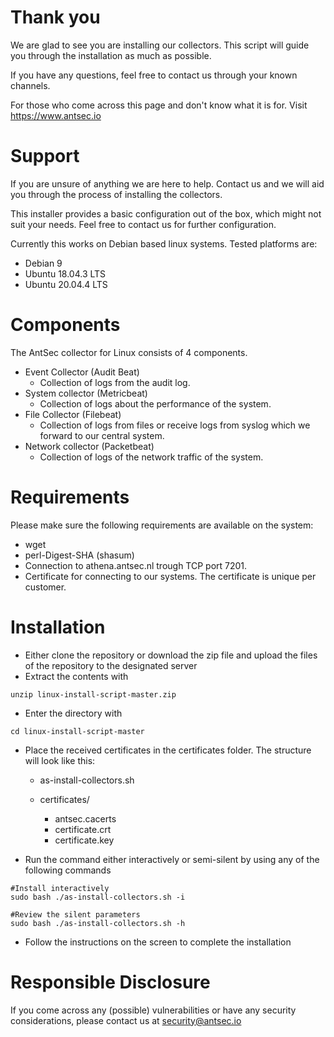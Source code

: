 # Thank you
We are glad to see you are installing our collectors. This script will guide you through the installation as much as possible.

If you have any questions, feel free to contact us through your known channels.

For those who come across this page and don't know what it is for. Visit https://www.antsec.io

# Support
If you are unsure of anything we are here to help. Contact us and we will aid you through the process of installing the collectors.

This installer provides a basic configuration out of the box, which might not suit your needs. Feel free to contact us for further configuration.

Currently this works on Debian based linux systems. Tested platforms are:

* Debian 9
* Ubuntu 18.04.3 LTS
* Ubuntu 20.04.4 LTS

# Components
The AntSec collector for Linux consists of 4 components.

* Event Collector (Audit Beat)
  * Collection of logs from the audit log.
* System collector (Metricbeat)
  * Collection of logs about the performance of the system.
* File Collector (Filebeat)
  * Collection of logs from files or receive logs from syslog which we forward to our central system.
* Network collector (Packetbeat)
  * Collection of logs of the network traffic of the system.

# Requirements
Please make sure the following requirements are available on the system:

* wget
* perl-Digest-SHA (shasum)
* Connection to athena.antsec.nl trough TCP port 7201.
* Certificate for connecting to our systems. The certificate is unique per customer.

# Installation
- Either clone the repository or download the zip file and upload the files of the repository to the designated server
- Extract the contents with 

```unzip linux-install-script-master.zip```

- Enter the directory with 

```cd linux-install-script-master```

- Place the received certificates in the certificates folder. The structure will look like this:

  - as-install-collectors&#46;sh
  - certificates/

    - antsec.cacerts
    - certificate.crt
    - certificate.key

- Run the command either interactively or semi-silent by using any of the following commands

```
#Install interactively
sudo bash ./as-install-collectors.sh -i

#Review the silent parameters
sudo bash ./as-install-collectors.sh -h
```

- Follow the instructions on the screen to complete the installation

# Responsible Disclosure
If you come across any (possible) vulnerabilities or have any security considerations, please contact us at security@antsec.io
